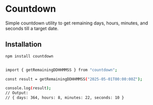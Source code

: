 # Countdown

Simple countdown utility to get remaining days, hours, minutes, and seconds till a target date.

## Installation

```bash
npm install countdown


import { getRemainingDDHHMMSS } from "countdown";

const result = getRemainingDDHHMMSS("2025-05-01T00:00:00Z");

console.log(result);
// Output:
// { days: 364, hours: 8, minutes: 22, seconds: 10 }